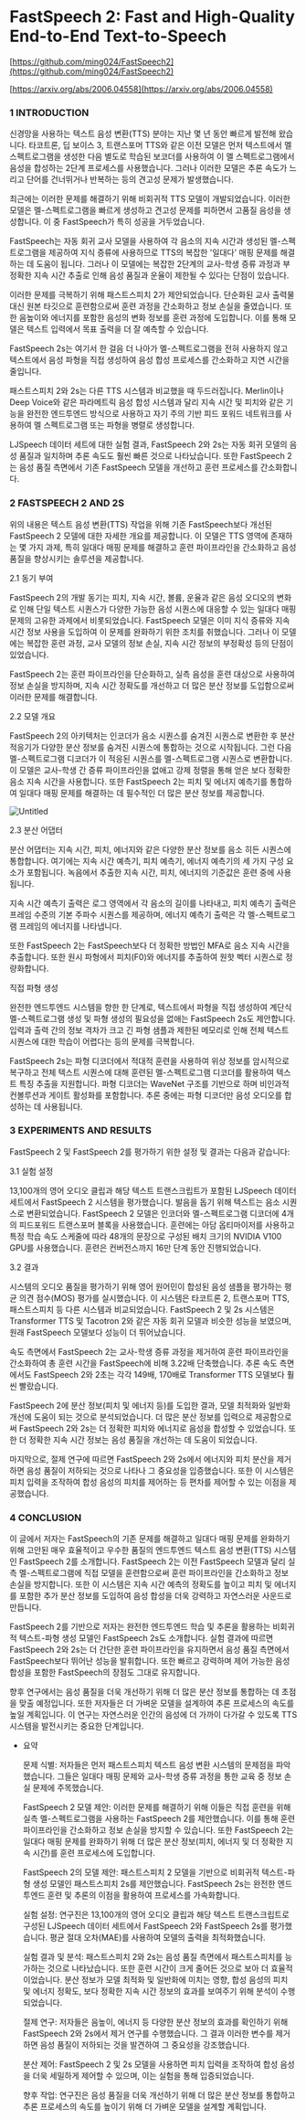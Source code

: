 # FastSpeech 2: Fast and High-Quality End-to-End Text-to-Speech

[https://github.com/ming024/FastSpeech2](https://github.com/ming024/FastSpeech2)

[https://arxiv.org/abs/2006.04558](https://arxiv.org/abs/2006.04558)

### 1 INTRODUCTION

신경망을 사용하는 텍스트 음성 변환(TTS) 분야는 지난 몇 년 동안 빠르게 발전해 왔습니다. 타코트론, 딥 보이스 3, 트랜스포머 TTS와 같은 이전 모델은 먼저 텍스트에서 멜 스펙트로그램을 생성한 다음 별도로 학습된 보코더를 사용하여 이 멜 스펙트로그램에서 음성을 합성하는 2단계 프로세스를 사용했습니다. 그러나 이러한 모델은 추론 속도가 느리고 단어를 건너뛰거나 반복하는 등의 견고성 문제가 발생했습니다.

최근에는 이러한 문제를 해결하기 위해 비회귀적 TTS 모델이 개발되었습니다. 이러한 모델은 멜-스펙트로그램을 빠르게 생성하고 견고성 문제를 피하면서 고품질 음성을 생성합니다. 이 중 FastSpeech가 특히 성공을 거두었습니다.

FastSpeech는 자동 회귀 교사 모델을 사용하여 각 음소의 지속 시간과 생성된 멜-스펙트로그램을 제공하여 지식 증류에 사용하므로 TTS의 복잡한 '일대다' 매핑 문제를 해결하는 데 도움이 됩니다. 그러나 이 모델에는 복잡한 2단계의 교사-학생 증류 과정과 부정확한 지속 시간 추출로 인해 음성 품질과 운율이 제한될 수 있다는 단점이 있습니다.

이러한 문제를 극복하기 위해 패스트스피치 2가 제안되었습니다. 단순화된 교사 출력물 대신 원본 타깃으로 훈련함으로써 훈련 과정을 간소화하고 정보 손실을 줄였습니다. 또한 음높이와 에너지를 포함한 음성의 변화 정보를 훈련 과정에 도입합니다. 이를 통해 모델은 텍스트 입력에서 목표 출력을 더 잘 예측할 수 있습니다.

FastSpeech 2s는 여기서 한 걸음 더 나아가 멜-스펙트로그램을 전혀 사용하지 않고 텍스트에서 음성 파형을 직접 생성하여 음성 합성 프로세스를 간소화하고 지연 시간을 줄입니다.

패스트스피치 2와 2s는 다른 TTS 시스템과 비교했을 때 두드러집니다. Merlin이나 Deep Voice와 같은 파라메트릭 음성 합성 시스템과 달리 지속 시간 및 피치와 같은 기능을 완전한 엔드투엔드 방식으로 사용하고 자기 주의 기반 피드 포워드 네트워크를 사용하여 멜 스펙트로그램 또는 파형을 병렬로 생성합니다.

LJSpeech 데이터 세트에 대한 실험 결과, FastSpeech 2와 2s는 자동 회귀 모델의 음성 품질과 일치하며 추론 속도도 훨씬 빠른 것으로 나타났습니다. 또한 FastSpeech 2는 음성 품질 측면에서 기존 FastSpeech 모델을 개선하고 훈련 프로세스를 간소화합니다.

### 2 FASTSPEECH 2 AND 2S

위의 내용은 텍스트 음성 변환(TTS) 작업을 위해 기존 FastSpeech보다 개선된 FastSpeech 2 모델에 대한 자세한 개요를 제공합니다. 이 모델은 TTS 영역에 존재하는 몇 가지 과제, 특히 일대다 매핑 문제를 해결하고 훈련 파이프라인을 간소화하고 음성 품질을 향상시키는 솔루션을 제공합니다.

2.1 동기 부여

FastSpeech 2의 개발 동기는 피치, 지속 시간, 볼륨, 운율과 같은 음성 오디오의 변화로 인해 단일 텍스트 시퀀스가 다양한 가능한 음성 시퀀스에 대응할 수 있는 일대다 매핑 문제의 고유한 과제에서 비롯되었습니다. FastSpeech 모델은 이미 지식 증류와 지속 시간 정보 사용을 도입하여 이 문제를 완화하기 위한 조치를 취했습니다. 그러나 이 모델에는 복잡한 훈련 과정, 교사 모델의 정보 손실, 지속 시간 정보의 부정확성 등의 단점이 있었습니다.

FastSpeech 2는 훈련 파이프라인을 단순화하고, 실측 음성을 훈련 대상으로 사용하여 정보 손실을 방지하며, 지속 시간 정확도를 개선하고 더 많은 분산 정보를 도입함으로써 이러한 문제를 해결합니다.

2.2 모델 개요

FastSpeech 2의 아키텍처는 인코더가 음소 시퀀스를 숨겨진 시퀀스로 변환한 후 분산 적응기가 다양한 분산 정보를 숨겨진 시퀀스에 통합하는 것으로 시작됩니다. 그런 다음 멜-스펙트로그램 디코더가 이 적응된 시퀀스를 멜-스펙트로그램 시퀀스로 변환합니다. 이 모델은 교사-학생 간 증류 파이프라인을 없애고 강제 정렬을 통해 얻은 보다 정확한 음소 지속 시간을 사용합니다. 또한 FastSpeech 2는 피치 및 에너지 예측기를 통합하여 일대다 매핑 문제를 해결하는 데 필수적인 더 많은 분산 정보를 제공합니다.

![Untitled](FastSpeech%202%20Fast%20and%20High-Quality%20End-to-End%20Text%2025e93b28fb62413da475aca2bcb0692a/Untitled.png)

2.3 분산 어댑터

분산 어댑터는 지속 시간, 피치, 에너지와 같은 다양한 분산 정보를 음소 히든 시퀀스에 통합합니다. 여기에는 지속 시간 예측기, 피치 예측기, 에너지 예측기의 세 가지 구성 요소가 포함됩니다. 녹음에서 추출한 지속 시간, 피치, 에너지의 기준값은 훈련 중에 사용됩니다.

지속 시간 예측기 출력은 로그 영역에서 각 음소의 길이를 나타내고, 피치 예측기 출력은 프레임 수준의 기본 주파수 시퀀스를 제공하며, 에너지 예측기 출력은 각 멜-스펙트로그램 프레임의 에너지를 나타냅니다.

또한 FastSpeech 2는 FastSpeech보다 더 정확한 방법인 MFA로 음소 지속 시간을 추출합니다. 또한 원시 파형에서 피치(F0)와 에너지를 추출하여 원핫 벡터 시퀀스로 정량화합니다.

직접 파형 생성

완전한 엔드투엔드 시스템을 향한 한 단계로, 텍스트에서 파형을 직접 생성하여 계단식 멜-스펙트로그램 생성 및 파형 생성의 필요성을 없애는 FastSpeech 2s도 제안합니다. 입력과 출력 간의 정보 격차가 크고 긴 파형 샘플과 제한된 메모리로 인해 전체 텍스트 시퀀스에 대한 학습이 어렵다는 등의 문제를 극복합니다.

FastSpeech 2s는 파형 디코더에서 적대적 훈련을 사용하여 위상 정보를 암시적으로 복구하고 전체 텍스트 시퀀스에 대해 훈련된 멜-스펙트로그램 디코더를 활용하여 텍스트 특징 추출을 지원합니다. 파형 디코더는 WaveNet 구조를 기반으로 하며 비인과적 컨볼루션과 게이트 활성화를 포함합니다. 추론 중에는 파형 디코더만 음성 오디오를 합성하는 데 사용됩니다.

### 3 EXPERIMENTS AND RESULTS

FastSpeech 2 및 FastSpeech 2를 평가하기 위한 설정 및 결과는 다음과 같습니다:

3.1 실험 설정

13,100개의 영어 오디오 클립과 해당 텍스트 트랜스크립트가 포함된 LJSpeech 데이터 세트에서 FastSpeech 2 시스템을 평가했습니다. 발음을 돕기 위해 텍스트는 음소 시퀀스로 변환되었습니다. FastSpeech 2 모델은 인코더와 멜-스펙트로그램 디코더에 4개의 피드포워드 트랜스포머 블록을 사용했습니다. 훈련에는 아담 옵티마이저를 사용하고 특정 학습 속도 스케줄에 따라 48개의 문장으로 구성된 배치 크기의 NVIDIA V100 GPU를 사용했습니다. 훈련은 컨버전스까지 16만 단계 동안 진행되었습니다.

3.2 결과

시스템의 오디오 품질을 평가하기 위해 영어 원어민이 합성된 음성 샘플을 평가하는 평균 의견 점수(MOS) 평가를 실시했습니다. 이 시스템은 타코트론 2, 트랜스포머 TTS, 패스트스피치 등 다른 시스템과 비교되었습니다. FastSpeech 2 및 2s 시스템은 Transformer TTS 및 Tacotron 2와 같은 자동 회귀 모델과 비슷한 성능을 보였으며, 원래 FastSpeech 모델보다 성능이 더 뛰어났습니다.

속도 측면에서 FastSpeech 2는 교사-학생 증류 과정을 제거하여 훈련 파이프라인을 간소화하여 총 훈련 시간을 FastSpeech에 비해 3.22배 단축했습니다. 추론 속도 측면에서도 FastSpeech 2와 2초는 각각 149배, 170배로 Transformer TTS 모델보다 훨씬 빨랐습니다.

FastSpeech 2에 분산 정보(피치 및 에너지 등)를 도입한 결과, 모델 최적화와 일반화 개선에 도움이 되는 것으로 분석되었습니다. 더 많은 분산 정보를 입력으로 제공함으로써 FastSpeech 2와 2s는 더 정확한 피치와 에너지로 음성을 합성할 수 있었습니다. 또한 더 정확한 지속 시간 정보는 음성 품질을 개선하는 데 도움이 되었습니다.

마지막으로, 절제 연구에 따르면 FastSpeech 2와 2s에서 에너지와 피치 분산을 제거하면 음성 품질이 저하되는 것으로 나타나 그 중요성을 입증했습니다. 또한 이 시스템은 피치 입력을 조작하여 합성 음성의 피치를 제어하는 등 편차를 제어할 수 있는 이점을 제공했습니다.

### 4 CONCLUSION

이 글에서 저자는 FastSpeech의 기존 문제를 해결하고 일대다 매핑 문제를 완화하기 위해 고안된 매우 효율적이고 우수한 품질의 엔드투엔드 텍스트 음성 변환(TTS) 시스템인 FastSpeech 2를 소개합니다. FastSpeech 2는 이전 FastSpeech 모델과 달리 실측 멜-스펙트로그램에 직접 모델을 훈련함으로써 훈련 파이프라인을 간소화하고 정보 손실을 방지합니다. 또한 이 시스템은 지속 시간 예측의 정확도를 높이고 피치 및 에너지를 포함한 추가 분산 정보를 도입하여 음성 합성을 더욱 강력하고 자연스러운 사운드로 만듭니다.

FastSpeech 2를 기반으로 저자는 완전한 엔드투엔드 학습 및 추론을 활용하는 비회귀적 텍스트-파형 생성 모델인 FastSpeech 2s도 소개합니다. 실험 결과에 따르면 FastSpeech 2와 2s는 더 간단한 훈련 파이프라인을 유지하면서 음성 품질 측면에서 FastSpeech보다 뛰어난 성능을 발휘합니다. 또한 빠르고 강력하며 제어 가능한 음성 합성을 포함한 FastSpeech의 장점도 그대로 유지합니다.

향후 연구에서는 음성 품질을 더욱 개선하기 위해 더 많은 분산 정보를 통합하는 데 초점을 맞출 예정입니다. 또한 저자들은 더 가벼운 모델을 설계하여 추론 프로세스의 속도를 높일 계획입니다. 이 연구는 자연스러운 인간의 음성에 더 가까이 다가갈 수 있도록 TTS 시스템을 발전시키는 중요한 단계입니다.

- 요약
    
    문제 식별: 저자들은 먼저 패스트스피치 텍스트 음성 변환 시스템의 문제점을 파악했습니다. 그들은 일대다 매핑 문제와 교사-학생 증류 과정을 통한 교육 중 정보 손실 문제에 주목했습니다.
    
    FastSpeech 2 모델 제안: 이러한 문제를 해결하기 위해 이들은 직접 훈련을 위해 실측 멜-스펙트로그램을 사용하는 FastSpeech 2를 제안했습니다. 이를 통해 훈련 파이프라인을 간소화하고 정보 손실을 방지할 수 있습니다. 또한 FastSpeech 2는 일대다 매핑 문제를 완화하기 위해 더 많은 분산 정보(피치, 에너지 및 더 정확한 지속 시간)를 훈련 프로세스에 도입합니다.
    
    FastSpeech 2의 모델 제안: 패스트스피치 2 모델을 기반으로 비회귀적 텍스트-파형 생성 모델인 패스트스피치 2s를 제안했습니다. FastSpeech 2s는 완전한 엔드투엔드 훈련 및 추론의 이점을 활용하여 프로세스를 가속화합니다.
    
    실험 설정: 연구진은 13,100개의 영어 오디오 클립과 해당 텍스트 트랜스크립트로 구성된 LJSpeech 데이터 세트에서 FastSpeech 2와 FastSpeech 2s를 평가했습니다. 평균 절대 오차(MAE)를 사용하여 모델의 출력을 최적화했습니다.
    
    실험 결과 및 분석: 패스트스피치 2와 2s는 음성 품질 측면에서 패스트스피치를 능가하는 것으로 나타났습니다. 또한 훈련 시간이 크게 줄어든 것으로 보아 더 효율적이었습니다. 분산 정보가 모델 최적화 및 일반화에 미치는 영향, 합성 음성의 피치 및 에너지 정확도, 보다 정확한 지속 시간 정보의 효과를 보여주기 위해 분석이 수행되었습니다.
    
    절제 연구: 저자들은 음높이, 에너지 등 다양한 분산 정보의 효과를 확인하기 위해 FastSpeech 2와 2s에서 제거 연구를 수행했습니다. 그 결과 이러한 변수를 제거하면 음성 품질이 저하되는 것을 발견하여 그 중요성을 강조했습니다.
    
    분산 제어: FastSpeech 2 및 2s 모델을 사용하면 피치 입력을 조작하여 합성 음성을 더욱 세밀하게 제어할 수 있으며, 이는 실험을 통해 입증되었습니다.
    
    향후 작업: 연구진은 음성 품질을 더욱 개선하기 위해 더 많은 분산 정보를 통합하고 추론 프로세스의 속도를 높이기 위해 더 가벼운 모델을 설계할 계획입니다.